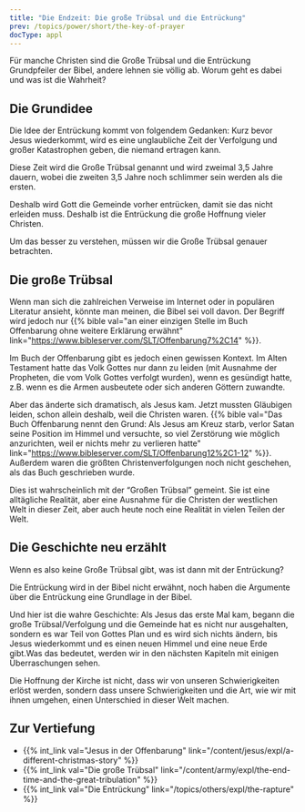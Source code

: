 ```yaml
---
title: "Die Endzeit: Die große Trübsal und die Entrückung"
prev: /topics/power/short/the-key-of-prayer
docType: appl
---
```


Für manche Christen sind die Große Trübsal und die Entrückung Grundpfeiler der Bibel, andere lehnen sie völlig ab. Worum geht es dabei und was ist die Wahrheit?

## Die Grundidee

<a name="9d0d"></a>
Die Idee der Entrückung kommt von folgendem Gedanken: Kurz bevor Jesus wiederkommt, wird es eine unglaubliche Zeit der Verfolgung und großer Katastrophen geben, die niemand ertragen kann.

Diese Zeit wird die Große Trübsal genannt und wird zweimal 3,5 Jahre dauern, wobei die zweiten 3,5 Jahre noch schlimmer sein werden als die ersten.

Deshalb wird Gott die Gemeinde vorher entrücken, damit sie das nicht erleiden muss. Deshalb ist die Entrückung die große Hoffnung vieler Christen.

Um das besser zu verstehen, müssen wir die Große Trübsal genauer betrachten.

## Die große Trübsal

<a name="bab3"></a>
Wenn man sich die zahlreichen Verweise im Internet oder in populären Literatur ansieht, könnte man meinen, die Bibel sei voll davon. Der Begriff wird jedoch nur {{% bible val="an einer einzigen Stelle im Buch Offenbarung ohne weitere Erklärung erwähnt" link="https://www.bibleserver.com/SLT/Offenbarung7%2C14" %}}.

Im Buch der Offenbarung gibt es jedoch einen gewissen Kontext. Im Alten Testament hatte das Volk Gottes nur dann zu leiden (mit Ausnahme der Propheten, die vom Volk Gottes verfolgt wurden), wenn es gesündigt hatte, z.B. wenn es die Armen ausbeutete oder sich anderen Göttern zuwandte.

Aber das änderte sich dramatisch, als Jesus kam. Jetzt mussten Gläubigen leiden, schon allein deshalb, weil die Christen waren. {{% bible val="Das Buch Offenbarung nennt den Grund: Als Jesus am Kreuz starb, verlor Satan seine Position im Himmel und versuchte, so viel Zerstörung wie möglich anzurichten, weil er nichts mehr zu verlieren hatte" link="https://www.bibleserver.com/SLT/Offenbarung12%2C1-12" %}}. Außerdem waren die größten Christenverfolgungen noch nicht geschehen, als das Buch geschrieben wurde.

Dies ist wahrscheinlich mit der “Großen Trübsal” gemeint. Sie ist eine alltägliche Realität, aber eine Ausnahme für die Christen der westlichen Welt in dieser Zeit, aber auch heute noch eine Realität in vielen Teilen der Welt.

## Die Geschichte neu erzählt

<a name="c534"></a>
Wenn es also keine Große Trübsal gibt, was ist dann mit der Entrückung?

Die Entrückung wird in der Bibel nicht erwähnt, noch haben die Argumente über die Entrückung eine Grundlage in der Bibel.

Und hier ist die wahre Geschichte: Als Jesus das erste Mal kam, begann die große Trübsal/Verfolgung und die Gemeinde hat es nicht nur ausgehalten, sondern es war Teil von Gottes Plan und es wird sich nichts ändern, bis Jesus wiederkommt und es einen neuen Himmel und eine neue Erde gibt.Was das bedeutet, werden wir in den nächsten Kapiteln mit einigen Überraschungen sehen.

Die Hoffnung der Kirche ist nicht, dass wir von unseren Schwierigkeiten erlöst werden, sondern dass unsere Schwierigkeiten und die Art, wie wir mit ihnen umgehen, einen Unterschied in dieser Welt machen.

## Zur Vertiefung

<a name="aa50"></a>
- {{% int_link val="Jesus in der Offenbarung" link="/content/jesus/expl/a-different-christmas-story" %}}
- {{% int_link val="Die große Trübsal" link="/content/army/expl/the-end-time-and-the-great-tribulation" %}}
- {{% int_link val="Die Entrückung" link="/topics/others/expl/the-rapture" %}}

